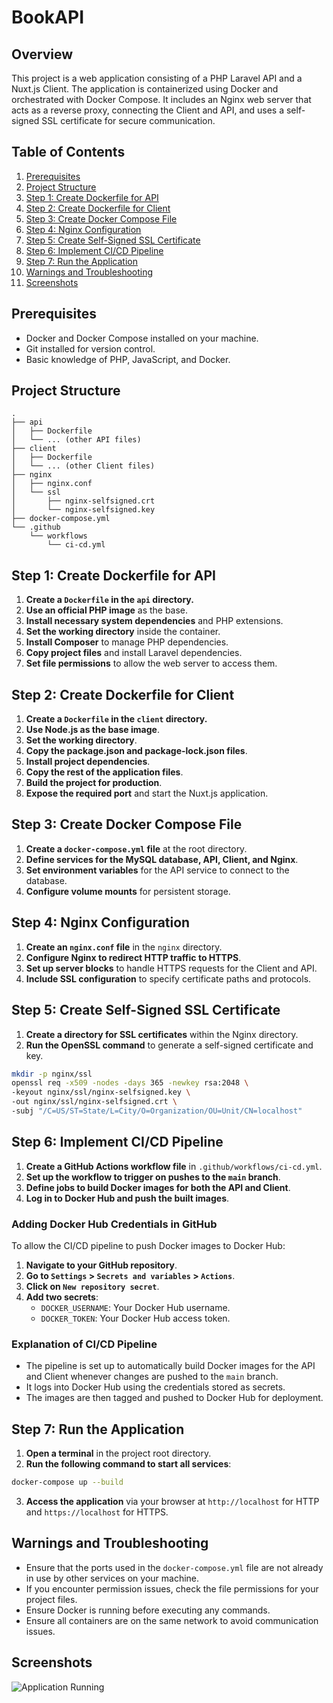 # BookAPI

## Overview

This project is a web application consisting of a PHP Laravel API and a Nuxt.js Client. The application is containerized using Docker and orchestrated with Docker Compose. It includes an Nginx web server that acts as a reverse proxy, connecting the Client and API, and uses a self-signed SSL certificate for secure communication.

## Table of Contents

1. [Prerequisites](#prerequisites)
2. [Project Structure](#project-structure)
3. [Step 1: Create Dockerfile for API](#step-1-create-dockerfile-for-api)
4. [Step 2: Create Dockerfile for Client](#step-2-create-dockerfile-for-client)
5. [Step 3: Create Docker Compose File](#step-3-create-docker-compose-file)
6. [Step 4: Nginx Configuration](#step-4-nginx-configuration)
7. [Step 5: Create Self-Signed SSL Certificate](#step-5-create-self-signed-ssl-certificate)
8. [Step 6: Implement CI/CD Pipeline](#step-6-implement-cicd-pipeline)
9. [Step 7: Run the Application](#step-7-run-the-application)
10. [Warnings and Troubleshooting](#warnings-and-troubleshooting)
11. [Screenshots](#screenshots)

## Prerequisites

- Docker and Docker Compose installed on your machine.
- Git installed for version control.
- Basic knowledge of PHP, JavaScript, and Docker.

## Project Structure

```
.
├── api
│   ├── Dockerfile
│   └── ... (other API files)
├── client
│   ├── Dockerfile
│   └── ... (other Client files)
├── nginx
│   ├── nginx.conf
│   └── ssl
│       ├── nginx-selfsigned.crt
│       └── nginx-selfsigned.key
├── docker-compose.yml
└── .github
    └── workflows
        └── ci-cd.yml
```

## Step 1: Create Dockerfile for API

1. **Create a `Dockerfile` in the `api` directory.**
2. **Use an official PHP image** as the base.
3. **Install necessary system dependencies** and PHP extensions.
4. **Set the working directory** inside the container.
5. **Install Composer** to manage PHP dependencies.
6. **Copy project files** and install Laravel dependencies.
7. **Set file permissions** to allow the web server to access them.

## Step 2: Create Dockerfile for Client

1. **Create a `Dockerfile` in the `client` directory.**
2. **Use Node.js as the base image**.
3. **Set the working directory**.
4. **Copy the package.json and package-lock.json files**.
5. **Install project dependencies**.
6. **Copy the rest of the application files**.
7. **Build the project for production**.
8. **Expose the required port** and start the Nuxt.js application.

## Step 3: Create Docker Compose File

1. **Create a `docker-compose.yml` file** at the root directory.
2. **Define services for the MySQL database, API, Client, and Nginx**.
3. **Set environment variables** for the API service to connect to the database.
4. **Configure volume mounts** for persistent storage.

## Step 4: Nginx Configuration

1. **Create an `nginx.conf` file** in the `nginx` directory.
2. **Configure Nginx to redirect HTTP traffic to HTTPS**.
3. **Set up server blocks** to handle HTTPS requests for the Client and API.
4. **Include SSL configuration** to specify certificate paths and protocols.

## Step 5: Create Self-Signed SSL Certificate

1. **Create a directory for SSL certificates** within the Nginx directory.
2. **Run the OpenSSL command** to generate a self-signed certificate and key.

```bash
mkdir -p nginx/ssl
openssl req -x509 -nodes -days 365 -newkey rsa:2048 \
-keyout nginx/ssl/nginx-selfsigned.key \
-out nginx/ssl/nginx-selfsigned.crt \
-subj "/C=US/ST=State/L=City/O=Organization/OU=Unit/CN=localhost"
```

## Step 6: Implement CI/CD Pipeline

1. **Create a GitHub Actions workflow file** in `.github/workflows/ci-cd.yml`.
2. **Set up the workflow to trigger on pushes to the `main` branch**.
3. **Define jobs to build Docker images for both the API and Client**.
4. **Log in to Docker Hub and push the built images**.

### Adding Docker Hub Credentials in GitHub

To allow the CI/CD pipeline to push Docker images to Docker Hub:

1. **Navigate to your GitHub repository**.
2. **Go to `Settings` > `Secrets and variables` > `Actions`**.
3. **Click on `New repository secret`**.
4. **Add two secrets**:
   - `DOCKER_USERNAME`: Your Docker Hub username.
   - `DOCKER_TOKEN`: Your Docker Hub access token.

### Explanation of CI/CD Pipeline

- The pipeline is set up to automatically build Docker images for the API and Client whenever changes are pushed to the `main` branch.
- It logs into Docker Hub using the credentials stored as secrets.
- The images are then tagged and pushed to Docker Hub for deployment.

## Step 7: Run the Application

1. **Open a terminal** in the project root directory.
2. **Run the following command to start all services**:

```bash
docker-compose up --build
```

3. **Access the application** via your browser at `http://localhost` for HTTP and `https://localhost` for HTTPS.

## Warnings and Troubleshooting

- Ensure that the ports used in the `docker-compose.yml` file are not already in use by other services on your machine.
- If you encounter permission issues, check the file permissions for your project files.
- Ensure Docker is running before executing any commands.
- Ensure all containers are on the same network to avoid communication issues.

## Screenshots

![Application Running](./screenshot/screenshot.png)


